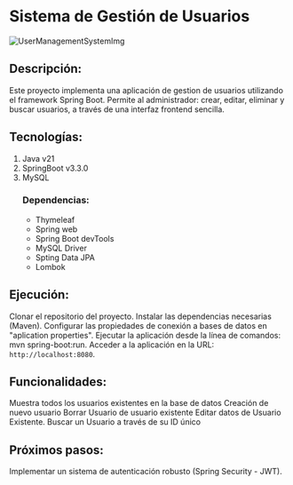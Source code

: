 # Sistema de Gestión de Usuarios

![UserManagementSystemImg](https://github.com/user-attachments/assets/5e80ef06-b026-42df-ab63-a1f9e5efe6ab)

## Descripción:

Este proyecto implementa una aplicación de gestion de usuarios utilizando el framework Spring Boot. Permite al administrador: crear, editar, eliminar y buscar usuarios, a través de una interfaz frontend sencilla.

## Tecnologías:

1. Java v21
2. SpringBoot v3.3.0
3.  MySQL
	### Dependencias:
	- Thymeleaf
	- Spring web
	- Spring Boot devTools
	- MySQL Driver
	- Spting Data JPA
	- Lombok

## Ejecución:

Clonar el repositorio del proyecto.
Instalar las dependencias necesarias (Maven).
Configurar las propiedades de conexión a bases de datos en "aplication properties".
Ejecutar la aplicación desde la línea de comandos: mvn spring-boot:run.
Acceder a la aplicación en la URL: `http://localhost:8080`.

## Funcionalidades:

Muestra todos los usuarios existentes en la base de datos
Creación de nuevo usuario
Borrar Usuario de usuario existente
Editar datos de Usuario Existente.
Buscar un Usuario a través de su ID único

## Próximos pasos:

Implementar un sistema de autenticación robusto (Spring Security - JWT).
